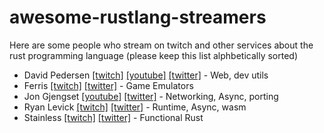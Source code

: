 # awesome-rustlang-streamers

Here are some people who stream on twitch and other services about the rust programming language (please keep this list alphbetically sorted)

* David Pedersen [[twitch]](https://www.twitch.tv/davidpdrsn) [[youtube]](https://www.youtube.com/channel/UCDmSWx6SK0zCU2NqPJ0VmDQ) [[twitter]](https://twitter.com/davidpdrsn) - Web, dev utils
* Ferris [[twitch]](https://www.twitch.tv/ferrisstreamsstuff) [[twitter]](https://twitter.com/ferristweetsnow) - Game Emulators
* Jon Gjengset [[youtube]](https://www.youtube.com/c/JonGjengset) [[twitter]](https://twitter.com/jonhoo) - Networking, Async, porting
* Ryan Levick [[twitch]](https://www.twitch.tv/ryanlevick) [[twitter]](https://twitter.com/ryan_levick) - Runtime, Async, wasm
* Stainless [[twitch]](https://www.twitch.tv/stainlessio) [[twitter]](https://twitter.com/stainlessio) - Functional Rust
